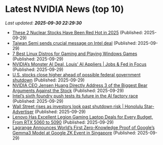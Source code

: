 # Latest NVIDIA News (top 10)
_Last updated: **2025-09-30 22:29:30**_

- [These 2 Nuclear Stocks Have Been Red Hot in 2025](https://finance.yahoo.com/news/2-nuclear-stocks-red-hot-222700753.html) (Published: 2025-09-29)
- [Taiwan Semi sends crucial message on Intel deal](https://biztoc.com/x/014366306f0608a3) (Published: 2025-09-29)
- [7 Best Linux Distros for Gaming and Playing Windows Games](https://freerepublic.com/focus/f-chat/4343364/posts) (Published: 2025-09-29)
- [NVIDIA’s Monster AI Deal, Louis’ AI Appliers | Jobs & Fed in Focus](https://biztoc.com/x/3411776759334bc1) (Published: 2025-09-29)
- [U.S. stocks close higher ahead of possible federal government shutdown](https://www.thestar.com.my/news/world/2025/09/30/us-stocks-close-higher-ahead-of-possible-federal-government-shutdown) (Published: 2025-09-29)
- [NVIDIA CEO Jensen Huang Directly Address 3 of the Biggest Bear Arguments Against the Stock](https://biztoc.com/x/bedab8386be33f78) (Published: 2025-09-29)
- [Intel’s sixth foundry push tests its future in the AI factory race](https://siliconangle.com/2025/09/29/ai-factory-foundry-intel-next-era-data-centers-aifactoriesdatacenters/) (Published: 2025-09-29)
- [Wall Street rises as investors look past shutdown risk | Honolulu Star-Advertiser](https://www.staradvertiser.com/2025/09/29/breaking-news/wall-street-rises-as-investors-look-past-shutdown-risk/) (Published: 2025-09-29)
- [Lenovo Has Excellent Legion Gaming Laptop Deals for Every Budget, From RTX 5060 to 5090](https://www.ign.com/articles/lenovo-has-excellent-legion-gaming-laptop-deals-for-every-budget) (Published: 2025-09-29)
- [Lagrange Announces World’s First Zero-Knowledge Proof of Google’s Gemma3 Model at Google ZK Event in Singapore](https://financialpost.com/pmn/business-wire-news-releases-pmn/lagrange-announces-worlds-first-zero-knowledge-proof-of-googles-gemma3-model-at-google-zk-event-in-singapore) (Published: 2025-09-29)
